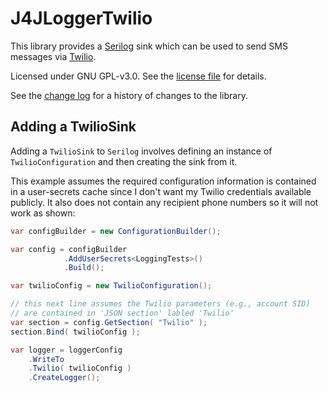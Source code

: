 # J4JLoggerTwilio

This library provides a [Serilog](https://serilog.net/) sink which can be used to send SMS messages via [Twilio](https://www.twilio.com/).

Licensed under GNU GPL-v3.0. See the [license file](../../license.md) for details.

See the [change log](changes.md) for a history of changes to the library.

## Adding a TwilioSink

Adding a `TwilioSink` to `Serilog` involves defining an instance of `TwilioConfiguration` and then creating the sink from it.

This example assumes the required configuration information is contained in a user-secrets cache since I don't want my Twilio credentials available publicly. It also does not contain any recipient phone numbers so it will not work as shown:

```csharp
var configBuilder = new ConfigurationBuilder();

var config = configBuilder
            .AddUserSecrets<LoggingTests>()
            .Build();

var twilioConfig = new TwilioConfiguration();

// this next line assumes the Twilio parameters (e.g., account SID)
// are contained in 'JSON section' labled 'Twilio'
var section = config.GetSection( "Twilio" );
section.Bind( twilioConfig );

var logger = loggerConfig
    .WriteTo
    .Twilio( twilioConfig )
    .CreateLogger();
```
